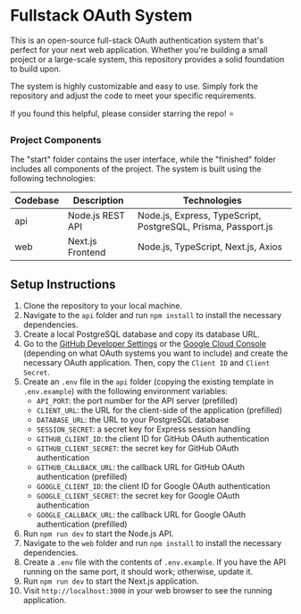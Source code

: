 # Fullstack OAuth System

This is an open-source full-stack OAuth authentication system that's perfect for your next web application. Whether you're building a small project or a large-scale system, this repository provides a solid foundation to build upon.

The system is highly customizable and easy to use. Simply fork the repository and adjust the code to meet your specific requirements.

If you found this helpful, please consider starring the repo! ⭐ 

### Project Components

The "start" folder contains the user interface, while the "finished" folder includes all components of the project. The system is built using the following technologies:

| Codebase | Description | Technologies |
| --- | --- | --- |
| api | Node.js REST API | Node.js, Express, TypeScript, PostgreSQL, Prisma, Passport.js |
| web | Next.js Frontend | Node.js, TypeScript, Next.js, Axios |

## Setup Instructions

1. Clone the repository to your local machine.
2. Navigate to the `api` folder and run `npm install` to install the necessary dependencies.
3. Create a local PostgreSQL database and copy its database URL.
4. Go to the [GitHub Developer Settings](https://github.com/settings/developers) or the [Google Cloud Console](https://console.cloud.google.com/) (depending on what OAuth systems you want to include) and create the necessary OAuth application. Then, copy the `Client ID` and `Client Secret`.
5. Create an `.env` file in the `api` folder (copying the existing template in `.env.example`) with the following environment variables:
    - `API_PORT`: the port number for the API server (prefilled)
    - `CLIENT_URL`: the URL for the client-side of the application (prefilled)
    - `DATABASE_URL`: the URL to your PostgreSQL database
    - `SESSION_SECRET`: a secret key for Express session handling
    - `GITHUB_CLIENT_ID`: the client ID for GitHub OAuth authentication
    - `GITHUB_CLIENT_SECRET`: the secret key for GitHub OAuth authentication
    - `GITHUB_CALLBACK_URL`: the callback URL for GitHub OAuth authentication (prefilled)
    - `GOOGLE_CLIENT_ID`: the client ID for Google OAuth authentication
    - `GOOGLE_CLIENT_SECRET`: the secret key for Google OAuth authentication
    - `GOOGLE_CALLBACK_URL`: the callback URL for Google OAuth authentication (prefilled)
6. Run `npm run dev` to start the Node.js API.
7. Navigate to the `web` folder and run `npm install` to install the necessary dependencies.
8. Create a `.env` file with the contents of `.env.example`. If you have the API running on the same port, it should work; otherwise, update it.
9. Run `npm run dev` to start the Next.js application.
10. Visit `http://localhost:3000` in your web browser to see the running application.
